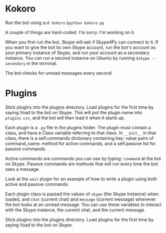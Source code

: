 # Kokoro #
Run the bot using
`$cd kokoro`
`$python kokoro.py`

A couple of things are hard-coded. I'm sorry. I'm working on it.

When you first run the bot, Skype will ask if Skype4Py can connect to it. If you want to give the bot its own Skype account, run the bot's account as your primary instance of Skype, and run your account as a secondary instance. You can run a second instance on Ubuntu by running `$skype --secondary` in the terminal.

The bot checks for unread messages every second.

# Plugins #

Stick plugins into the plugins directory. Load plugins for the first time by saying !load to the bot on Skype. This will put the plugin name into `plugins.csv`, and the bot will then load it when it starts up.

Each plugin is a `.py` file in the plugins folder. The plugin must contain a class, and have a Class variable referring to that class. In `__init__` in that class, there is a self.commands dictionary containing key: value pairs of command_name: method for active commands, and a self.passive list for passive commands.

Active commands are commands you can use by typing `!command` at the bot on Skype. Passive commands are methods that will run every time the bot sees a message.

Look at the `wait` plugin for an example of how to write a plugin using both active and passive commands.

Each plugin class is passed the values of `skype` (the Skype instance) when loaded, and `chat` (current chat) and `message` (current message) whenever the bot looks at an unread message. You can use these variables to interact with the Skype instance, the current chat, and the current message.

Stick plugins into the plugins directory. Load plugins for the first time by saying !load to the bot on Skype.